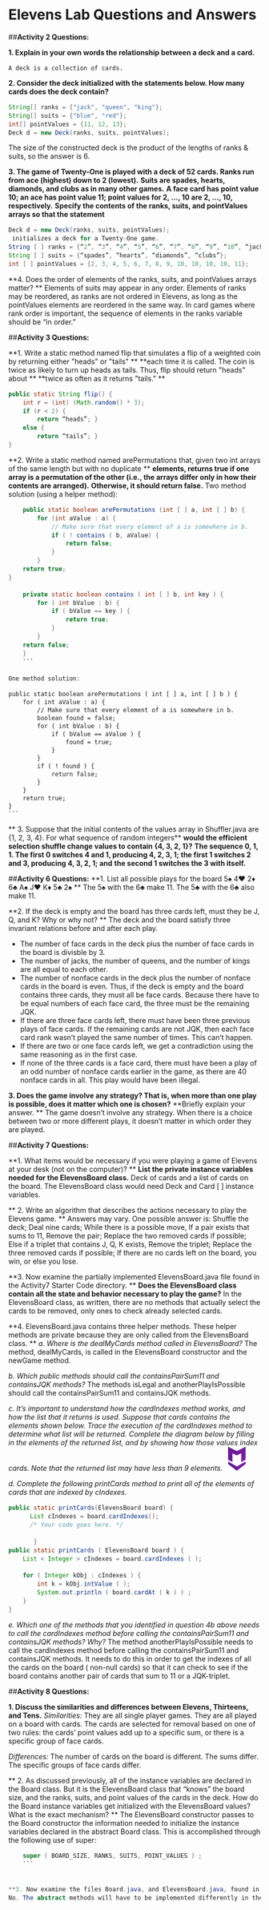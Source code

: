 # Elevens Lab Questions and Answers

##**Activity 2 Questions:**

**1. Explain in your own words the relationship between a deck and a card.**
   
    A deck is a collection of cards.
    
    
**2. Consider the deck initialized with the statements below. How many cards does the deck contain?**
```java
String[] ranks = {"jack", "queen", "king"}; 
String[] suits = {"blue", "red"}; 
int[] pointValues = {11, 12, 13}; 
Deck d = new Deck(ranks, suits, pointValues); 
```
The size of the constructed deck is the product of the lengths of ranks & suits, so the answer is 6.



**3. The game of Twenty-One is played with a deck of 52 cards. Ranks run from ace (highest) down to 2 (lowest).**
**Suits are spades, hearts, diamonds, and clubs as in many other games.** 
**A face card has point value 10; an ace has point value 11; point values for 2, …, 10 are 2, …, 10, respectively.**
**Specify the contents of the ranks, suits, and pointValues arrays so that the statement**
```java
Deck d = new Deck(ranks, suits, pointValues);
 initializes a deck for a Twenty-One game. 
String [ ] ranks = {“2”, “3”, “4”, “5”, “6”, “7”, “8”, “9”, “10”, “jack”, “queen”, “king”, “ace”};
String [ ] suits = {“spades”, “hearts”, “diamonds”, “clubs”};
int [ ] pointValues = {2, 3, 4, 5, 6, 7, 8, 9, 10, 10, 10, 10, 11};
```
	
	
**4. Does the order of elements of the ranks, suits, and pointValues arrays matter? **
Elements of suits may appear in any order. Elements of ranks may be reordered, as ranks are not ordered in Elevens,
as long as the pointValues elements are reordered in the same way. 
In card games where rank order is important, the sequence of elements in the ranks variable should be “in order.”



##**Activity 3 Questions:**

**1. Write a static method named flip that simulates a flip of a weighted coin by returning either "heads" or "tails" **
**each time it is called. The coin is twice as likely to turn up heads as tails. Thus, flip should return "heads" about **
**twice as often as it returns "tails." **
```java
public static String flip() {
	int r = (int) (Math.random() * 3);
	if (r < 2) {
		return “heads”; }
	else {
		return “tails”; }
}
```
	
	
**2. Write a static method named arePermutations that, given two int arrays of the same length but with no duplicate **
**elements, returns true if one array is a permutation of the other (i.e., the arrays differ only in how their contents are arranged).**
**Otherwise, it should return false.**
Two method solution (using a helper method):
```java
	public static boolean arePermutations (int [ ] a, int [ ] b) {
		for (int aValue : a) {
			// Make sure that every element of a is somewhere in b.
			if ( ! contains ( b, aValue) {
				return false;
			}
		}
	return true;
}

	private static boolean contains ( int [ ] b, int key ) {
		for ( int bValue : b) {
			if ( bValue == key ) {
				return true;
			}
		}
	return false;
	}
	```
	
One method solution:
```
	public static boolean arePermutations ( int [ ] a, int [ ] b ) {
		for ( int aValue : a) {
			// Make sure that every element of a is somewhere in b.
			boolean found = false;
			for ( int bValue : b) {
				if ( bValue == aValue ) {
					found = true;
				}
			}
			if ( ! found ) {
				return false;
			}
		}
		return true;
	}
	```


** 3. Suppose that the initial contents of the values array in Shuffler.java are {1, 2, 3, 4}. For what sequence of random integers**
**would the efficient selection shuffle change values to contain {4, 3, 2, 1}?**
**The sequence 0, 1, 1. The first 0 switches 4 and 1, producing 4, 2, 3, 1; the first 1 switches 2 and 3, producing 4, 3, 2, 1; and**
**the second 1 switches the 3 with itself.**


##**Activity 6 Questions:**
**1. List all possible plays for the board 5♠ 4♥ 2♦ 6♣ A♠ J♥ K♦ 5♣ 2♠ **
The 5♠ with the 6♣ make 11. The 5♣ with the 6♣ also make 11.

**2. If the deck is empty and the board has three cards left, must they be J, Q, and K? Why or why not? **
The deck and the board satisfy three invariant relations before and after each play.
- The number of face cards in the deck plus the number of face cards in the board is divisble by 3.
- The number of jacks, the number of queens, and the number of kings are all equal to each other.
- The number of nonface cards in the deck plus the number of nonface cards in the board is even.
Thus, if the deck is empty and the board contains three cards, they must all be face cards. Because there have to be equal numbers of each face card, the three must be the remaining JQK.
- If there are three face cards left, there must have been three previous plays of face cards. If the remaining cards are not JQK, then each face card rank wasn’t played the same number of times. This can’t happen.
- If there are two or one face cards left, we get a contradiction using the same reasoning as in the first case.
- If none of the three cards is a face card, there must have been a play of an odd number of nonface cards earlier in the game, as there are 40 nonface cards in all. This play would have been illegal.


**3. Does the game involve any strategy? That is, when more than one play is possible, does it matter which one is chosen?**
**Briefly explain your answer. **
The game doesn’t involve any strategy. When there is a choice between two or more different plays, it doesn’t matter in which order they are played.


##**Activity 7 Questions:**

**1. What items would be necessary if you were playing a game of Elevens at your desk (not on the computer)? **
**List the private instance variables needed for the ElevensBoard class.**
Deck of cards and a list of cards on the board. The ElevensBoard class would need Deck and Card [ ] instance variables.


** 2. Write an algorithm that describes the actions necessary to play the Elevens game. **
Answers may vary. One possible answer is:
	Shuffle the deck;
	Deal nine cards;
	While there is a possible move, 
		If a pair exists that sums to 11,
			Remove the pair;
			Replace the two removed cards if possible;
		Else if a triplet that contains J, Q, K exists,
			Remove the triplet;
			Replace the three removed cards if possible;
	If there are no cards left on the board, you win, or else you lose.


**3. Now examine the partially implemented ElevensBoard.java file found in the Activity7 Starter Code directory. **
**Does the ElevensBoard class contain all the state and behavior necessary to play the game?**
In the ElevensBoard class, as written, there are no methods that actually select the cards to be removed, only ones to check 
already selected cards.


**4. ElevensBoard.java contains three helper methods. These helper methods are private because they are only called from the ElevensBoard class. **
*a. Where is the dealMyCards method called in ElevensBoard?*
The method, dealMyCards, is called in the ElevensBoard constructor and the newGame method.

*b. Which public methods should call the containsPairSum11 and containsJQK methods?*
The methods isLegal and anotherPlayIsPossible should call the containsPairSum11 and containsJQK methods.

*c. It’s important to understand how the cardIndexes method works, and how the list that it returns is used. Suppose that cards* *contains the elements shown below. Trace the execution of the cardIndexes method to determine what list will be returned. Complete* *the diagram below by filling in the elements of the returned list, and by showing how those values index cards. Note that the* *returned list may have less than 9 elements.*
![alt text](https://github.com/adam-p/markdown-here/raw/master/src/common/images/icon48.png "Logo Title Text 1")


*d. Complete the following printCards method to print all of the elements of cards that are indexed by cIndexes.*
```java
public static printCards(ElevensBoard board) {
      List cIndexes = board.cardIndexes(); 
      /* Your code goes here. */

       } 
public static printCards ( ElevensBoard board ) {
	List < Integer > cIndexes = board.cardIndexes ( );

	for ( Integer kObj : cIndexes ) {
		int k = kObj.intValue ( );
		System.out.println ( board.cardAt ( k ) ) ;
	}
}
```

*e. Which one of the methods that you identified in question 4b above needs to call the cardIndexes method before calling the containsPairSum11 and containsJQK methods? Why?*
The method anotherPlayIsPossible needs to call the cardIndexes method before calling the containsPairSum11 and containsJQK methods. It needs to do this in order to get the indexes of all the cards on the board ( non-null cards) so that it can check to see if the board contains another pair of cards that sum to 11 or a JQK-triplet.


##**Activity 8 Questions:**

**1. Discuss the similarities and differences between Elevens, Thirteens, and Tens.**
_Similarities:_
They are all single player games.
They are all played on a board with cards.
The cards are selected for removal based on one of two rules: the cards’ point values add up to a specific sum, or there is a specific group of face cards.

_Differences:_
The number of cards on the board is different.
The sums differ.
The specific groups of face cards differ.


** 2. As discussed previously, all of the instance variables are declared in the Board class. But it is the ElevensBoard class that “knows” the board size, and the ranks, suits, and point values of the cards in the deck. How do the Board instance variables get initialized with the ElevensBoard values? What is the exact mechanism? **
The ElevensBoard constructor passes to the Board constructor the information needed to initialize the instance variables declared in the abstract Board class. This is accomplished through the following use of super:
```java
	super ( BOARD_SIZE, RANKS, SUITS, POINT_VALUES ) ;
	```
	
	
**3. Now examine the files Board.java, and ElevensBoard.java, found in the Activity8 Starter Code directory. Identify the abstract methods in Board.java. See how these methods are implemented in ElevensBoard. Do they cover all the differences between Elevens, Thirteens, and Tens as discussed in question 1? Why or why not?**
No. The abstract methods will have to be implemented differently in the Tens and Thirteens games and will need different private helper methods to accomplish their tasks.
